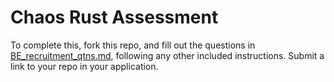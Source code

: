 # Chaos Rust Assessment

To complete this, fork this repo, and fill out the questions in [BE_recruitment_qtns.md](BE_recruitment_qtns.md), following any other included instructions. Submit a link to your repo in your application.
